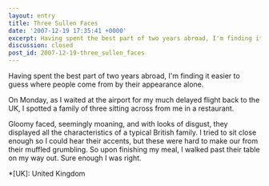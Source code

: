 ```yaml
---
layout: entry
title: Three Sullen Faces
date: '2007-12-19 17:35:41 +0000'
excerpt: Having spent the best part of two years abroad, I'm finding it easier to guess where people come from by their appearance alone.
discussion: closed
post_id: 2007-12-19-three_sullen_faces
---
```

Having spent the best part of two years abroad, I'm finding it easier to guess where people come from by their appearance alone.

On Monday, as I waited at the airport for my much delayed flight back to the UK, I spotted a family of three sitting across from me in a restaurant.

Gloomy faced, seemingly moaning, and with looks of disgust, they displayed all the characteristics of a typical British family. I tried to sit close enough so I could hear their accents, but these were hard to make our from their muffled grumbling. So upon finishing my meal, I walked past their table on my way out. Sure enough I was right.

*[UK]: United Kingdom